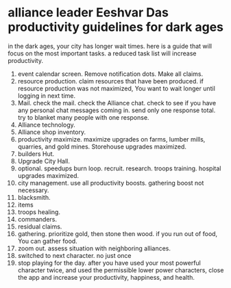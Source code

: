 # alliance leader Eeshvar Das productivity guidelines for dark ages
in the dark ages,
your city has longer wait times.
here is a guide that will focus on the most important tasks.
a reduced task list will increase productivity.
1. event calendar screen. Remove notification dots. Make all claims.
2. resource production. claim resources that have been produced. if resource production was not maximized, You want to wait longer until logging in next time.
3. Mail. check the mail. check the Alliance chat. check to see if you have any personal chat messages coming in. send only one response total. try to blanket many people with one response.
4. Alliance technology.
5. Alliance shop inventory.
6. productivity maximize. maximize upgrades on farms, lumber mills, quarries, and gold mines. Storehouse upgrades maximized.
7. builders Hut.
8. Upgrade City Hall.
9. optional. speedups burn loop. recruit. research. troops training. hospital upgrades maximized.
10. city management. use all productivity boosts. gathering boost not necessary.
11. blacksmith.
12. items
13. troops healing.
14. commanders.
15. residual claims.
16. gathering. prioritize gold, then stone then wood. if you run out of food, You can gather food.
17. zoom out. assess situation with neighboring alliances.
18. switched to next character. no just once
19. stop playing for the day. after you have used your most powerful character twice, and used the permissible lower power characters, close the app and increase your productivity, happiness, and health.
